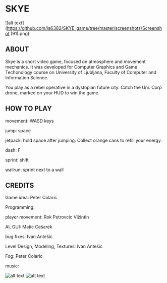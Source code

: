 # SKYE
![alt text](https://github.com/ia6382/SKYE_game/tree/master/screenshots/Screenshot (91).png)

## ABOUT
Skye is a short video game, focused on atmosphere and movement mechanics. It was developed for Computer Graphics and Game Techonology course on University of Ljubljana, Faculty of Computer and Information Science.

You play as a rebel operative in a dystopian future city. Catch the Uni. Corp drone, marked on your HUD to win the game. 

## HOW TO PLAY

movement: WASD keys

jump: space

jetpack: hold space after jumping. Collect orange cans to refill your energy.

dash: F

sprint: shift

wallrun: sprint next to a wall

## CREDITS
Game idea: Peter Colaric

Programming:

player movement: Rok Petrovcic Vižintin

AI, GUI: Matic Cešarek

bug fixes: Ivan Antešic

Level Design, Modeling, Textures: Ivan Antešic

Fog: Peter Colaric

music: 

![alt text](screenshots/screenshot(91).png)
![alt text](screenshots/screenshot(95).png)
